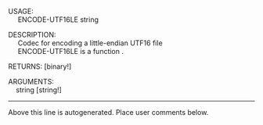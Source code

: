 USAGE:  
&nbsp;&nbsp;&nbsp;&nbsp;&nbsp;ENCODE-UTF16LE&nbsp;string&nbsp;  
  
DESCRIPTION:  
&nbsp;&nbsp;&nbsp;&nbsp;&nbsp;Codec&nbsp;for&nbsp;encoding&nbsp;a&nbsp;little-endian&nbsp;UTF16&nbsp;file  
&nbsp;&nbsp;&nbsp;&nbsp;&nbsp;ENCODE-UTF16LE&nbsp;is&nbsp;a&nbsp;function&nbsp;.  
  
RETURNS:&nbsp;[binary!]  
  
ARGUMENTS:  
&nbsp;&nbsp;&nbsp;&nbsp;string&nbsp;[string!]  
___
Above this line is autogenerated. Place user comments below.
